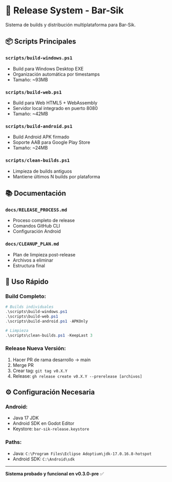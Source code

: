 # 🚀 Release System - Bar-Sik

Sistema de builds y distribución multiplataforma para Bar-Sik.

## 📦 **Scripts Principales**

### `scripts/build-windows.ps1`
- Build para Windows Desktop EXE
- Organización automática por timestamps
- Tamaño: ~93MB

### `scripts/build-web.ps1`
- Build para Web HTML5 + WebAssembly
- Servidor local integrado en puerto 8080
- Tamaño: ~42MB

### `scripts/build-android.ps1`
- Build Android APK firmado
- Soporte AAB para Google Play Store
- Tamaño: ~24MB

### `scripts/clean-builds.ps1`
- Limpieza de builds antiguos
- Mantiene últimos N builds por plataforma

## 📚 **Documentación**

### `docs/RELEASE_PROCESS.md`
- Proceso completo de release
- Comandos GitHub CLI
- Configuración Android

### `docs/CLEANUP_PLAN.md`
- Plan de limpieza post-release
- Archivos a eliminar
- Estructura final

## 🎯 **Uso Rápido**

### **Build Completo:**
```powershell
# Builds individuales
.\scripts\build-windows.ps1
.\scripts\build-web.ps1
.\scripts\build-android.ps1 -APKOnly

# Limpieza
.\scripts\clean-builds.ps1 -KeepLast 3
```

### **Release Nueva Versión:**
1. Hacer PR de rama desarrollo → main
2. Merge PR
3. Crear tag: `git tag v0.X.Y`
4. Release: `gh release create v0.X.Y --prerelease [archivos]`

## ⚙️ **Configuración Necesaria**

### **Android:**
- Java 17 JDK
- Android SDK en Godot Editor
- Keystore: `bar-sik-release.keystore`

### **Paths:**
- Java: `C:\Program Files\Eclipse Adoptium\jdk-17.0.16.8-hotspot`
- Android SDK: `C:\Android\sdk`

---

**Sistema probado y funcional en v0.3.0-pre** ✅
